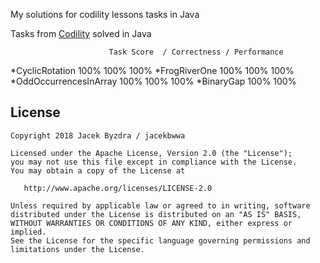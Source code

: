 

My solutions for codility lessons tasks in Java




Tasks from [Codility](https://app.codility.com/programmers/lessons/) solved in Java

                          Task Score  / Correctness / Performance 
*CyclicRotation              100%            100%           100% 
*FrogRiverOne                100%            100%           100% 
*OddOccurrencesInArray       100%            100%           100% 
*BinaryGap                   100%            100% 




License
--------

    Copyright 2018 Jacek Byzdra / jacekbwwa

    Licensed under the Apache License, Version 2.0 (the "License");
    you may not use this file except in compliance with the License.
    You may obtain a copy of the License at

       http://www.apache.org/licenses/LICENSE-2.0

    Unless required by applicable law or agreed to in writing, software
    distributed under the License is distributed on an "AS IS" BASIS,
    WITHOUT WARRANTIES OR CONDITIONS OF ANY KIND, either express or implied.
    See the License for the specific language governing permissions and
    limitations under the License.